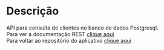 # Descrição
API para consulta de clientes no banco de dados Postgresql. </br>
Para ver a documentação REST [clique aqui](https://htmlpreview.github.io/?https://github.com/rafaeuz/vivoBack/blob/master/api_cadastro_clientes.html) </br>
Para voltar ao repositório do aplicativo [clique aqui](https://github.com/rafaeuz/vivo/)

